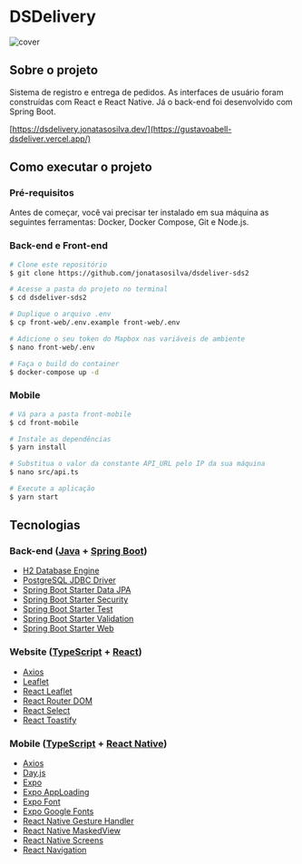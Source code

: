 # DSDelivery
![cover](https://raw.githubusercontent.com/jonatasosilva/dsdeliver-sds2/master/assets/cover.gif)

## Sobre o projeto
Sistema de registro e entrega de pedidos. As interfaces de usuário foram
construídas com React e React Native. Já o back-end foi desenvolvido com
Spring Boot.

[https://dsdelivery.jonatasosilva.dev/](https://gustavoabell-dsdeliver.vercel.app/)

## Como executar o projeto
### Pré-requisitos
Antes de começar, você vai precisar ter instalado em sua máquina as seguintes ferramentas: Docker, Docker Compose, Git e Node.js.

### Back-end e Front-end
```bash
# Clone este repositório
$ git clone https://github.com/jonatasosilva/dsdeliver-sds2

# Acesse a pasta do projeto no terminal
$ cd dsdeliver-sds2

# Duplique o arquivo .env
$ cp front-web/.env.example front-web/.env

# Adicione o seu token do Mapbox nas variáveis de ambiente
$ nano front-web/.env

# Faça o build do container
$ docker-compose up -d
```

### Mobile
```bash
# Vá para a pasta front-mobile
$ cd front-mobile

# Instale as dependências
$ yarn install

# Substitua o valor da constante API_URL pelo IP da sua máquina
$ nano src/api.ts 

# Execute a aplicação
$ yarn start
```

## Tecnologias
### Back-end ([Java](https://www.oracle.com/br/java/) + [Spring Boot](https://spring.io/projects/spring-boot))
- [H2 Database Engine](https://www.h2database.com/)
- [PostgreSQL JDBC Driver](https://jdbc.postgresql.org/)
- [Spring Boot Starter Data JPA](https://spring.io/guides/gs/accessing-data-jpa/)
- [Spring Boot Starter Security](https://spring.io/guides/gs/securing-web/)
- [Spring Boot Starter Test](https://spring.io/guides/gs/testing-web/)
- [Spring Boot Starter Validation](https://spring.io/guides/gs/validating-form-input/)
- [Spring Boot Starter Web](https://spring.io/guides/gs/spring-boot/)

### Website ([TypeScript](https://www.typescriptlang.org/) + [React](https://reactjs.org/))
- [Axios](https://github.com/axios/axios)
- [Leaflet](https://leafletjs.com/)
- [React Leaflet](https://react-leaflet.js.org/)
- [React Router DOM](https://reactrouter.com/)
- [React Select](https://react-select.com/)
- [React Toastify](https://fkhadra.github.io/react-toastify/introduction)

### Mobile ([TypeScript](https://www.typescriptlang.org/) + [React Native](https://reactnative.dev/))
- [Axios](https://github.com/axios/axios)
- [Day.js](https://day.js.org/)
- [Expo](https://expo.io/)
- [Expo AppLoading](https://docs.expo.io/versions/latest/sdk/app-loading/)
- [Expo Font](https://docs.expo.io/versions/latest/sdk/font/)
- [Expo Google Fonts](https://docs.expo.io/guides/using-custom-fonts/)
- [React Native Gesture Handler](https://github.com/software-mansion/react-native-gesture-handler)
- [React Native MaskedView](https://github.com/react-native-masked-view/masked-view)
- [React Native Screens](https://github.com/software-mansion/react-native-screens)
- [React Navigation](https://reactnavigation.org/)

